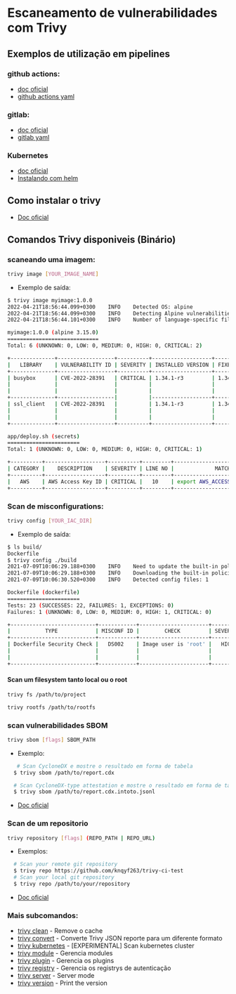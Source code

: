 # Escaneamento de vulnerabilidades com Trivy


## Exemplos de utilização em pipelines
### github actions:
- [doc oficial](https://github.com/aquasecurity/trivy-action?tab=readme-ov-file#trivy-action) 
- [github actions yaml](../examples/github/trivy.yaml)

### gitlab:
- [doc oficial](https://docs.gitlab.com/ee/user/application_security/container_scanning/)
- [gitlab yaml](../examples/gitlab/gitlab.yaml)

### Kubernetes
- [doc oficial](https://aquasecurity.github.io/trivy-operator/latest/getting-started/installation/helm/)
- [Instalando com helm](../examples/Kubernetes/README.md)




## Como instalar o trivy 
- [Doc oficial](https://trivy.dev/v0.27.1/getting-started/installation/)

## Comandos Trivy disponiveis (Binário) 

### scaneando uma imagem: 

```bash
trivy image [YOUR_IMAGE_NAME]

``` 
- Exemplo de saída: 

```bash
$ trivy image myimage:1.0.0
2022-04-21T18:56:44.099+0300    INFO    Detected OS: alpine
2022-04-21T18:56:44.099+0300    INFO    Detecting Alpine vulnerabilities...
2022-04-21T18:56:44.101+0300    INFO    Number of language-specific files: 0

myimage:1.0.0 (alpine 3.15.0)
=============================
Total: 6 (UNKNOWN: 0, LOW: 0, MEDIUM: 0, HIGH: 0, CRITICAL: 2)

+--------------+------------------+----------+-------------------+---------------+---------------------------------------+
|   LIBRARY    | VULNERABILITY ID | SEVERITY | INSTALLED VERSION | FIXED VERSION |                 TITLE                 |
+--------------+------------------+----------+-------------------+---------------+---------------------------------------+
| busybox      | CVE-2022-28391   | CRITICAL | 1.34.1-r3         | 1.34.1-r5     | CVE-2022-28391 affecting              |
|              |                  |          |                   |               | package busybox 1.35.0                |
|              |                  |          |                   |               | -->avd.aquasec.com/nvd/cve-2022-28391 |
+--------------+------------------|          |-------------------+---------------+---------------------------------------+
| ssl_client   | CVE-2022-28391   |          | 1.34.1-r3         | 1.34.1-r5     | CVE-2022-28391 affecting              |
|              |                  |          |                   |               | package busybox 1.35.0                |
|              |                  |          |                   |               | -->avd.aquasec.com/nvd/cve-2022-28391 |
+--------------+------------------+----------+-------------------+---------------+---------------------------------------+

app/deploy.sh (secrets)
=======================
Total: 1 (UNKNOWN: 0, LOW: 0, MEDIUM: 0, HIGH: 0, CRITICAL: 1)

+----------+-------------------+----------+---------+--------------------------------+
| CATEGORY |    DESCRIPTION    | SEVERITY | LINE NO |             MATCH              |
+----------+-------------------+----------+---------+--------------------------------+
|   AWS    | AWS Access Key ID | CRITICAL |   10    | export AWS_ACCESS_KEY_ID=***** |
+----------+-------------------+----------+---------+--------------------------------+

```

### Scan de misconfigurations:

```bash
trivy config [YOUR_IAC_DIR]

```

- Exemplo de saída: 

```bash 
$ ls build/
Dockerfile
$ trivy config ./build
2021-07-09T10:06:29.188+0300    INFO    Need to update the built-in policies
2021-07-09T10:06:29.188+0300    INFO    Downloading the built-in policies...
2021-07-09T10:06:30.520+0300    INFO    Detected config files: 1

Dockerfile (dockerfile)
=======================
Tests: 23 (SUCCESSES: 22, FAILURES: 1, EXCEPTIONS: 0)
Failures: 1 (UNKNOWN: 0, LOW: 0, MEDIUM: 0, HIGH: 1, CRITICAL: 0)

+---------------------------+------------+----------------------+----------+------------------------------------------+
|           TYPE            | MISCONF ID |        CHECK         | SEVERITY |                 MESSAGE                  |
+---------------------------+------------+----------------------+----------+------------------------------------------+
| Dockerfile Security Check |   DS002    | Image user is 'root' |   HIGH   | Last USER command in                     |
|                           |            |                      |          | Dockerfile should not be 'root'          |
|                           |            |                      |          | -->avd.aquasec.com/appshield/ds002       |
+---------------------------+------------+----------------------+----------+------------------------------------------+

```

#### Scan um filesystem tanto local ou o root

```bash
trivy fs /path/to/project

trivy rootfs /path/to/rootfs

```

### scan vulnerabilidades SBOM 

```bash
trivy sbom [flags] SBOM_PATH
```

- Exemplo:
```bash
   # Scan CycloneDX e mostre o resultado em forma de tabela
  $ trivy sbom /path/to/report.cdx

  # Scan CycloneDX-type attestation e mostre o resultado em forma de tabela
  $ trivy sbom /path/to/report.cdx.intoto.jsonl
``` 
- [Doc oficial](https://github.com/aquasecurity/trivy/blob/main/docs/docs/references/configuration/cli/trivy_sbom.md)

### Scan de um repositorio

```bash
trivy repository [flags] (REPO_PATH | REPO_URL)
```

- Exemplos: 
```bash
  # Scan your remote git repository
  $ trivy repo https://github.com/knqyf263/trivy-ci-test
  # Scan your local git repository
  $ trivy repo /path/to/your/repository 
```
- [Doc oficial](https://github.com/aquasecurity/trivy/blob/main/docs/docs/references/configuration/cli/trivy_repository.md)


### Mais subcomandos: 

* [trivy clean](https://github.com/aquasecurity/trivy/blob/main/docs/docs/references/configuration/cli/trivy_clean.md)	 - Remove o cache
* [trivy convert](https://github.com/aquasecurity/trivy/blob/main/docs/docs/references/configuration/cli/trivy_convert.md)	 - Converte Trivy JSON reporte para um diferente formato
* [trivy kubernetes](https://github.com/aquasecurity/trivy/blob/main/docs/docs/references/configuration/cli/trivy_kubernetes.md)	 - [EXPERIMENTAL] Scan kubernetes cluster
* [trivy module](https://github.com/aquasecurity/trivy/blob/main/docs/docs/references/configuration/cli/trivy_module.md)	 - Gerencia modules
* [trivy plugin](https://github.com/aquasecurity/trivy/blob/main/docs/docs/references/configuration/cli/trivy_plugin.md)	 - Gerencia os plugins
* [trivy registry](https://github.com/aquasecurity/trivy/blob/main/docs/docs/references/configuration/cli/trivy_registry.md)	 - Gerencia os registrys de autenticação
* [trivy server](https://github.com/aquasecurity/trivy/blob/main/docs/docs/references/configuration/cli/trivy_server.md)	 - Server mode
* [trivy version](https://github.com/aquasecurity/trivy/blob/main/docs/docs/references/configuration/cli/trivy_server.md)	 - Print the version
